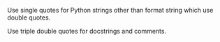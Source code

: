 Use single quotes for Python strings other than format string which use double quotes.

Use triple double quotes for docstrings and comments.
